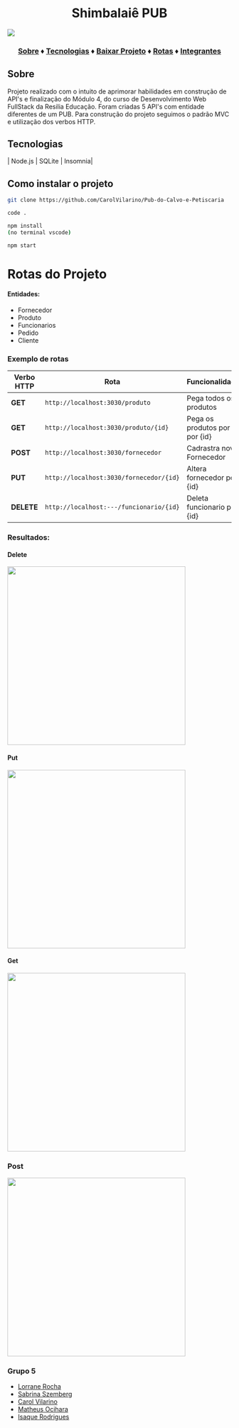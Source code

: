 
# <h1 align= center>  Shimbalaiê PUB

  <img src= "https://cdn.pixabay.com/photo/2013/11/12/01/29/bar-209148_1280.jpg">
</h1>

<h3 align= center>

[Sobre](#-Sobre) ♦
[Tecnologias](#tecnologias) ♦
[Baixar Projeto](#como-instalar-o-projeto) ♦
[Rotas](#rotas-do-projeto) ♦
[Integrantes](#grupo-5)

</h3>



##  Sobre 
Projeto realizado com o intuito de aprimorar habilidades em construção de API's e finalização do Módulo 4, do curso de Desenvolvimento Web FullStack da Resilia Educação. 
Foram criadas 5 API's com entidade diferentes de um PUB. Para construção do projeto seguimos o padrão MVC e utilização dos verbos HTTP. 



## Tecnologias


| Node.js | SQLite |  Insomnia|


## Como instalar o projeto
``` bash 
git clone https://github.com/CarolVilarino/Pub-do-Calvo-e-Petiscaria

code . 

npm install
(no terminal vscode)

npm start
```
# Rotas do Projeto 
#### Entidades:
- Fornecedor
- Produto
- Funcionarios
- Pedido
- Cliente
           
### Exemplo de rotas

| Verbo HTTP | Rota  | Funcionalidade |
| ---------- | ----- | -------------- |
| **GET** | `http://localhost:3030/produto` | Pega todos os produtos|
| **GET** | `http://localhost:3030/produto/{id}` | Pega os produtos por por {id} |
| **POST** | `http://localhost:3030/fornecedor` | Cadrastra novo Fornecedor |
| **PUT** | `http://localhost:3030/fornecedor/{id}` | Altera fornecedor  por {id} |
| **DELETE** | `http://localhost:---/funcionario/{id}` | Deleta funcionario por {id} |

### Resultados:

#### Delete
<img src="https://cdn.discordapp.com/attachments/985900481643708417/994077419923316736/delete.gif" width="400" height="400">

#### Put 
<img src="https://cdn.discordapp.com/attachments/985900481643708417/994076906179797072/put.gif" width="400" height="400">

#### Get
<img src="https://cdn.discordapp.com/attachments/985900481643708417/994075068219015198/getID.gif" width="400" height="400">

### Post
<img src="https://cdn.discordapp.com/attachments/985900481643708417/994073279641948250/post.gif" width="400" height="400">






### Grupo 5

- [Lorrane Rocha](https://github.com/LorraneRochaS)
- [Sabrina Szemberg](https://github.com/SabrinaSzemberg)
- [Carol Vilarino](https://github.com/CarolVilarino)
- [Matheus Ocihara](https://github.com/mathocihara)
- [Isaque Rodrigues](https://github.com/isaquerodrigues00)



